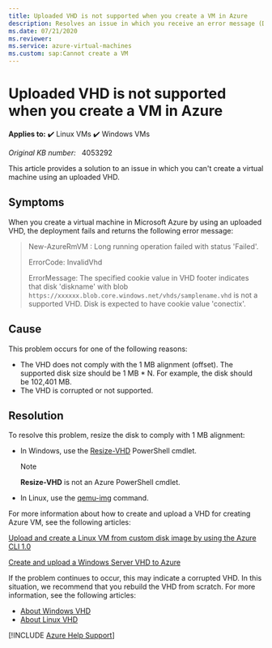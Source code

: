 ```yaml
---
title: Uploaded VHD is not supported when you create a VM in Azure
description: Resolves an issue in which you receive an error message (Disk is expected to have cookie value conectix) when you try to create a virtual machine using an uploaded VHD.
ms.date: 07/21/2020
ms.reviewer: 
ms.service: azure-virtual-machines
ms.custom: sap:Cannot create a VM
---
```

# Uploaded VHD is not supported when you create a VM in Azure

**Applies to:** :heavy_check_mark: Linux VMs :heavy_check_mark: Windows VMs

_Original KB number:_ &nbsp; 4053292

This article provides a solution to an issue in which you can't create a virtual machine using an uploaded VHD.

## Symptoms

When you create a virtual machine in Microsoft Azure by using an uploaded VHD, the deployment fails and returns the following error message:

> New-AzureRmVM : Long running operation failed with status 'Failed'.
>
> ErrorCode: InvalidVhd
>
> ErrorMessage: The specified cookie value in VHD footer indicates that disk 'diskname' with blob `https://xxxxxx.blob.core.windows.net/vhds/samplename.vhd` is not a supported VHD. Disk is expected to have cookie value 'conectix'.

## Cause  

This problem occurs for one of the following reasons:

- The VHD does not comply with the 1 MB alignment (offset). The supported disk size should be 1 MB * N. For example, the disk should be 102,401 MB.
- The VHD is corrupted or not supported.

## Resolution

To resolve this problem, resize the disk to comply with 1 MB alignment:

- In Windows, use the [Resize-VHD](/powershell/module/hyper-v/resize-vhd?view=win10-ps&preserve-view=true) PowerShell cmdlet.
    > [!NOTE]
    > **Resize-VHD** is not an Azure PowerShell cmdlet.
- In Linux, use the [qemu-img](/azure/virtual-machines/linux/create-upload-generic) command.

For more information about how to create and upload a VHD for creating Azure VM, see the following articles:

[Upload and create a Linux VM from custom disk image by using the Azure CLI 1.0](/azure/virtual-machines/linux/upload-vhd-nodejs)  

[Create and upload a Windows Server VHD to Azure](/azure/virtual-machines/windows/classic/createupload-vhd)

If the problem continues to occur, this may indicate a corrupted VHD. In this situation, we recommend that you rebuild the VHD from scratch. For more information, see the following articles:

- [About Windows VHD](/azure/virtual-machines/windows/prepare-for-upload-vhd-image)
- [About Linux VHD](/azure/virtual-machines/linux/imaging)

[!INCLUDE [Azure Help Support](../../../includes/azure-help-support.md)]
